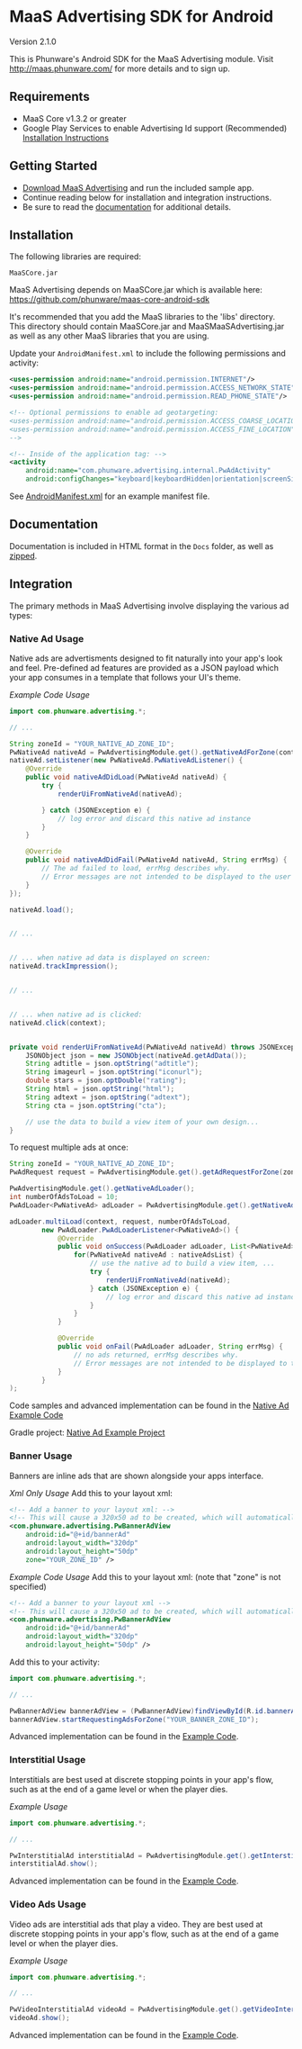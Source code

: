 MaaS Advertising SDK for Android
================

Version 2.1.0

This is Phunware's Android SDK for the MaaS Advertising module. Visit http://maas.phunware.com/ for more details and to sign up.



Requirements
------------

- MaaS Core v1.3.2 or greater
- Google Play Services to enable Advertising Id support (Recommended) [Installation Instructions](https://developer.android.com/google/play-services/id.html)


Getting Started
---------------

- [Download MaaS Advertising](https://github.com/phunware/maas-ads-android-sdk/archive/master.zip) and run the included sample app.
- Continue reading below for installation and integration instructions.
- Be sure to read the [documentation](http://phunware.github.io/maas-ads-android-sdk/) for additional details.



Installation
------------

The following libraries are required:
````
MaaSCore.jar
````

MaaS Advertising depends on MaaSCore.jar which is available here: https://github.com/phunware/maas-core-android-sdk

It's recommended that you add the MaaS libraries to the 'libs' directory. This directory should contain MaaSCore.jar
and MaaSMaaSAdvertising.jar  as well as any other MaaS libraries that you are using.

Update your `AndroidManifest.xml` to include the following permissions and activity:

````xml
<uses-permission android:name="android.permission.INTERNET"/>
<uses-permission android:name="android.permission.ACCESS_NETWORK_STATE"/>
<uses-permission android:name="android.permission.READ_PHONE_STATE"/>

<!-- Optional permissions to enable ad geotargeting:
<uses-permission android:name="android.permission.ACCESS_COARSE_LOCATION"/>
<uses-permission android:name="android.permission.ACCESS_FINE_LOCATION"/>
-->

<!-- Inside of the application tag: -->
<activity
    android:name="com.phunware.advertising.internal.PwAdActivity"
    android:configChanges="keyboard|keyboardHidden|orientation|screenSize" />

````
See [AndroidManifest.xml](https://github.com/phunware/maas-ads-android-sdk/blob/master/Sample/AndroidManifest.xml) for an example manifest file.



Documentation
------------

Documentation is included in HTML format in the `Docs` folder, as well as [zipped](https://github.com/phunware/maas-ads-android-sdk/blob/master/MaaSAdvertising-javadoc.zip?raw=true).



Integration
-----------

The primary methods in MaaS Advertising involve displaying the various ad types:


### Native Ad Usage

Native ads are advertisments designed to fit naturally into your app's look and feel.  Pre-defined ad features
are provided as a JSON payload which your app consumes in a template that follows your UI's theme.

*Example Code Usage*
````java
import com.phunware.advertising.*;

// ...

String zoneId = "YOUR_NATIVE_AD_ZONE_ID";
PwNativeAd nativeAd = PwAdvertisingModule.get().getNativeAdForZone(context, zoneId);
nativeAd.setListener(new PwNativeAd.PwNativeAdListener() {
    @Override
    public void nativeAdDidLoad(PwNativeAd nativeAd) {
        try {
            renderUiFromNativeAd(nativeAd);

        } catch (JSONException e) {
            // log error and discard this native ad instance
        }
    }

    @Override
    public void nativeAdDidFail(PwNativeAd nativeAd, String errMsg) {
        // The ad failed to load, errMsg describes why.
        // Error messages are not intended to be displayed to the user
    }
});

nativeAd.load();


// ...


// ... when native ad data is displayed on screen:
nativeAd.trackImpression();


// ...


// ... when native ad is clicked:
nativeAd.click(context);
````

````java

private void renderUiFromNativeAd(PwNativeAd nativeAd) throws JSONException {
    JSONObject json = new JSONObject(nativeAd.getAdData());
    String adtitle = json.optString("adtitle");
    String imageurl = json.optString("iconurl");
    double stars = json.optDouble("rating");
    String html = json.optString("html");
    String adtext = json.optString("adtext");
    String cta = json.optString("cta");

    // use the data to build a view item of your own design...
}
````

To request multiple ads at once:
````java
String zoneId = "YOUR_NATIVE_AD_ZONE_ID";
PwAdRequest request = PwAdvertisingModule.get().getAdRequestForZone(zoneId);

PwAdvertisingModule.get().getNativeAdLoader();
int numberOfAdsToLoad = 10;
PwAdLoader<PwNativeAd> adLoader = PwAdvertisingModule.get().getNativeAdLoader();

adLoader.multiLoad(context, request, numberOfAdsToLoad,
        new PwAdLoader.PwAdLoaderListener<PwNativeAd>() {
            @Override
            public void onSuccess(PwAdLoader adLoader, List<PwNativeAd> nativeAdsList) {
                for(PwNativeAd nativeAd : nativeAdsList) {
                    // use the native ad to build a view item, ...
                    try {
                        renderUiFromNativeAd(nativeAd);
                    } catch (JSONException e) {
                        // log error and discard this native ad instance
                    }
                }
            }

            @Override
            public void onFail(PwAdLoader adLoader, String errMsg) {
                // no ads returned, errMsg describes why.
                // Error messages are not intended to be displayed to the user
            }
        }
);
````

Code samples and advanced implementation can be found in the 
[Native Ad Example Code](https://github.com/phunware/maas-ads-android-sdk/blob/master/NativeAd-Sample/app/src/main/java/com/yourcompany/nativeadsexample/MainActivity.java)

Gradle project:
[Native Ad Example Project](https://github.com/phunware/maas-ads-android-sdk/blob/master/NativeAd-Sample/)




### Banner Usage

Banners are inline ads that are shown alongside your apps interface.

*Xml Only Usage*
Add this to your layout xml:
````xml
<!-- Add a banner to your layout xml: -->
<!-- This will cause a 320x50 ad to be created, which will automatically kick off ad rotation. -->
<com.phunware.advertising.PwBannerAdView
    android:id="@+id/bannerAd"
    android:layout_width="320dp"
    android:layout_height="50dp"
    zone="YOUR_ZONE_ID" />
````

*Example Code Usage*
Add this to your layout xml: (note that "zone" is not specified)
````xml
<!-- Add a banner to your layout xml -->
<!-- This will cause a 320x50 ad to be created, which will automatically kick off ad rotation. -->
<com.phunware.advertising.PwBannerAdView
    android:id="@+id/bannerAd"
    android:layout_width="320dp"
    android:layout_height="50dp" />
````

Add this to your activity:
````java
import com.phunware.advertising.*;

// ...

PwBannerAdView bannerAdView = (PwBannerAdView)findViewById(R.id.bannerAd);
bannerAdView.startRequestingAdsForZone("YOUR_BANNER_ZONE_ID");
````

Advanced implementation can be found in the [Example Code](https://github.com/phunware/maas-ads-android-sdk/blob/master/Sample/src/com/yourcompany/example/AdvertisingSample.java).


### Interstitial Usage

Interstitials are best used at discrete stopping points in your app's flow, such as at the end of a game level
or when the player dies.

*Example Usage*
````java
import com.phunware.advertising.*;

// ...

PwInterstitialAd interstitialAd = PwAdvertisingModule.get().getInterstitialAdForZone(this, "YOUR_INTERSTITIAL_ZONE_ID");
interstitialAd.show();
````

Advanced implementation can be found in the [Example Code](https://github.com/phunware/maas-ads-android-sdk/blob/master/Sample/src/com/com/yourcompany/example/AdvertisingSample.java).


### Video Ads Usage

Video ads are interstitial ads that play a video.  They are best used at discrete
stopping points in your app's flow, such as at the end of a game level or when the player dies.

*Example Usage*
````java
import com.phunware.advertising.*;

// ...

PwVideoInterstitialAd videoAd = PwAdvertisingModule.get().getVideoInterstitialAdForZone(this, "YOUR_VIDEO_ZONE_ID");
videoAd.show();
````
Advanced implementation can be found in the [Example Code](https://github.com/phunware/maas-ads-android-sdk/blob/master/Sample/src/com/yourcompany/example/AdvertisingSample.java).
